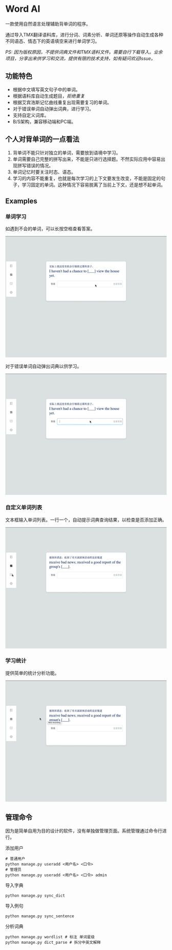 # Word AI

一款使用自然语言处理辅助背单词的程序。

通过导入TMX翻译语料库，进行分词、词素分析、单词还原等操作自动生成各种不同语态、情态下的英语填空来进行单词学习。

*PS: 因为版权原因，不提供词典文件和TMX语料文件。需要自行下载导入。业余项目，分享出来供学习和交流，提供有限的技术支持，如有疑问欢迎Issue。*

## 功能特色

* 根据中文填写英文句子中的单词。
* 根据语料库自动生成题目，*拒绝重复*
* 根据艾宾浩斯记忆曲线重复出现需要复习的单词。
* 对于错误单词自动弹出词典，进行学习。
* 支持自定义词库。
* B/S架构，兼容移动端和PC端。


## 个人对背单词的一点看法

1. 背单词不能只针对独立的单词，需要放到语境中学习。
2. 单词需要自己完整的拼写出来，不能是只进行选择题。不然实际应用中容易出现拼写错误的情况。
3. 单词记忆时要关注时态、语态。
4. 学习的内容不能重复，也就是每次学习的上下文要发生改变，不能是固定的句子，学习固定的单词。这种情况下容易脱离了当前上下文，还是想不起单词。

## Examples

### 单词学习

如遇到不会的单词，可以长按空格查看答案。

![练习](doc/word.gif?raw=true)

对于错误单词自动弹出词典以供学习。

![错误单词](doc/error.gif?raw=true)

### 自定义单词列表

文本框输入单词列表。一行一个，自动提示词典查询结果，以检查是否添加正确。

![单词列表](doc/newlist.gif?raw=true)

### 学习统计

提供简单的统计分析功能。

![单词列表](doc/analysis.gif?raw=true)

## 管理命令

因为是简单自用为目的设计的软件，没有单独做管理页面。系统管理通过命令行进行。

添加用户

```
# 普通用户
python manage.py useradd <用户名> <口令>
# 管理员
python manage.py useradd <用户名> <口令> admin
```


导入字典

```
python manage.py sync_dict
```

导入例句

```
python manage.py sync_sentence
```

分析词典

```
python manage.py wordlist # 标注 单词星级
python manage.py dict_parse # 拆分中英文解释
```

